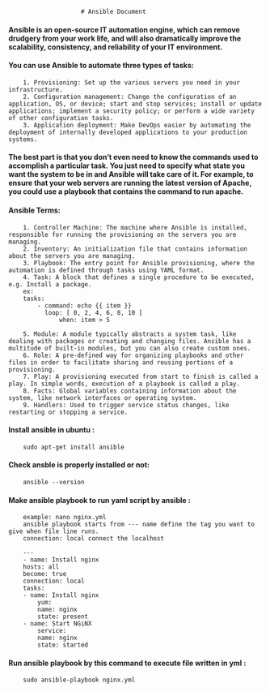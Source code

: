 						# Ansible Document



#### Ansible is an open-source IT automation engine, which can remove drudgery from your work life, and will also dramatically improve the scalability, consistency, and reliability of your IT environment.

#### You can use Ansible to automate three types of tasks:

		1. Provisioning: Set up the various servers you need in your infrastructure.
		2. Configuration management: Change the configuration of an application, OS, or device; start and stop services; install or update applications; implement a security policy; or perform a wide variety of other configuration tasks.
		3. Application deployment: Make DevOps easier by automating the deployment of internally developed applications to your production systems.

#### The best part is that you don’t even need to know the commands used to accomplish a particular task. You just need to specify what state you want the system to be in and Ansible will take care of it. For example, to ensure that your web servers are running the latest version of Apache, you could use a playbook that contains the command to run apache.

#### Ansible Terms:

		1. Controller Machine: The machine where Ansible is installed, responsible for running the provisioning on the servers you are managing.
		2. Inventory: An initialization file that contains information about the servers you are managing.
		3. Playbook: The entry point for Ansible provisioning, where the automation is defined through tasks using YAML format.
		4. Task: A block that defines a single procedure to be executed, e.g. Install a package.
		ex:
		tasks:
    		- command: echo {{ item }}
      		  loop: [ 0, 2, 4, 6, 8, 10 ]
      	          when: item > 5

		5. Module: A module typically abstracts a system task, like dealing with packages or creating and changing files. Ansible has a multitude of built-in modules, but you can also create custom ones.
		6. Role: A pre-defined way for organizing playbooks and other files in order to facilitate sharing and reusing portions of a provisioning.
		7. Play: A provisioning executed from start to finish is called a play. In simple words, execution of a playbook is called a play.
		8. Facts: Global variables containing information about the system, like network interfaces or operating system.
		9. Handlers: Used to trigger service status changes, like restarting or stopping a service.

#### Install ansible in ubuntu :

		sudo apt-get install ansible

#### Check ansble is properly installed or not:

		ansible --version

#### Make ansible playbook to run yaml script by ansible :
		
		example: nano nginx.yml
		ansible playbook starts from --- name define the tag you want to give when file line runs. 
		connection: local connect the localhost 

		---
 		- name: Install nginx
  		hosts: all
  		become: true
  		connection: local
  		tasks:
  		- name: Install nginx
    		yum:
      		name: nginx
      		state: present
		- name: Start NGiNX
    		service:
      		name: nginx
      		state: started

#### Run ansible playbook by this command to execute file written in yml :

		sudo ansible-playbook nginx.yml



